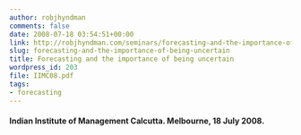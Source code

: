 ```yaml
---
author: robjhyndman
comments: false
date: 2008-07-18 03:54:51+00:00
link: http://robjhyndman.com/seminars/forecasting-and-the-importance-of-being-uncertain/
slug: forecasting-and-the-importance-of-being-uncertain
title: Forecasting and the importance of being uncertain
wordpress_id: 203
file: IIMC08.pdf
tags:
- forecasting
---
```


#### Indian Institute of Management Calcutta. Melbourne, 18 July 2008.

